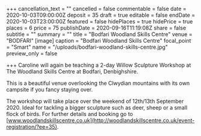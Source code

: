 +++
cancellation_text = ""
cancelled = false
commentable = false
date = 2020-10-03T09:00:00Z
deposit = 35
draft = true
editable = false
endDate = 2020-10-03T23:00:00Z
featured = false
hidePlaces = true
hidePrice = true
places = 6
price = 75
publishDate = 2020-09-16T11:19:08Z
share = false
subtitle = ""
summary = ""
title = "Bodfari Woodland Skills Centre"
venue = "BODFARI"
[image]
caption = "Bodfari Woodland Skills Centre"
focal_point = "Smart"
name = "/uploads/bodfari-woodland-skills-centre.jpg"
preview_only = false

+++
Caroline will again be teaching a 2-day Willow Sculpture Workshop at The Woodland Skills Centre at Bodfari, Denbighshire.

This is a beautiful venue overlooking the Clwydian mountains with its own campsite if you fancy staying over.

The workshop will take place over the weekend of 12th/13th September 2020. Ideal for tackling a bigger sculpture such as deer, sheep or a small flock of birds. For further details and booking go to [www.woodlandskillscentre.co.uk](http://woodlandskillscentre.co.uk/event-registration/?ee=35).